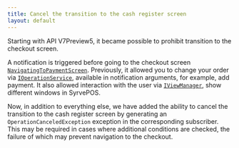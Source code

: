 ```yaml
---
title: Cancel the transition to the cash register screen
layout: default
---
```


Starting with API V7Preview5, it became possible to prohibit transition to the checkout screen.

A notification is triggered before going to the checkout screen
[`NavigatingToPaymentScreen`](https://syrve.github.io/front.api.sdk/v7/html/P_Resto_Front_Api_INotificationService_NavigatingToPaymentScreen.htm).
Previously, it allowed you to change your order via
[`IOperationService`](https://syrve.github.io/front.api.sdk/v7/html/T_Resto_Front_Api_IOperationService.htm),
available in notification arguments, for example, add payment.
It also allowed interaction with the user via
[`IViewManager`](https://syrve.github.io/front.api.sdk/v7/html/T_Resto_Front_Api_UI_IViewManager.htm),
show different windows in SyrvePOS.

Now, in addition to everything else, we have added the ability to cancel the transition to the cash register screen by generating an `OperationCanceledException` exception in the corresponding subscriber.
This may be required in cases where additional conditions are checked, the failure of which may prevent navigation to the checkout.